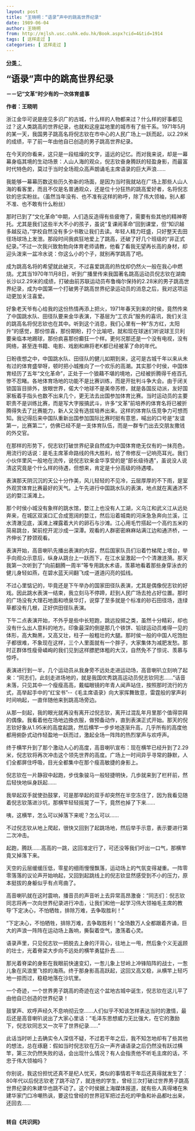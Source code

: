 ```yaml
---
layout: post
title: "王晓明：“语录”声中的跳高世界纪录"
date: 1989-06-04
author: 王晓明
from: http://mjlsh.usc.cuhk.edu.hk/Book.aspx?cid=4&tid=1914
tags: [ 这样走过 ]
categories: [ 这样走过 ]
---
```


<div style="margin: 15px 10px 10px 0px;">
 <div>
  <span id="ctl00_ContentPlaceHolder1_chapter1_SubjectLabel" style="font-weight:bold;text-decoration:underline;">
   分类：
  </span>
 </div>
 <p>
  <strong>
   <font size="5">
    “语录”声中的跳高世界纪录
   </font>
  </strong>
 </p>
 <p>
  <strong>
   －－记“文革”时少有的一次体育盛事
  </strong>
 </p>
 <p>
  <strong>
   作者：王晓明
  </strong>
 </p>
 <p>
  浙江金华可说是座见多识广的古城，什么样的人物都来过？什么样的好事都见过？这人类跳高的世界纪录，也就和这座盆地里的城市有了些干系。1971年5月的某一天，我国男子跳高名将倪志钦在市中心的人民广场上一跃而起，以2.29米的成绩，平了前一年由他自已创造的男子跳高世界纪录。
 </p>
 <p>
  在今天的你看来，这只是一段枯燥的文字，遥远的记忆。而对我来说，却是一幕幕身临其境的生动场景：人山人海的观众，倪志钦奋身腾跃的轻盈身影，而最富时代特色的，莫过于当时全场观众高声朗诵毛主席语录的巨大声浪……
 </p>
 <p>
  我能够一幕幕历数这些历久弥新的场面，是因为当时我就站在广场上那些人山人海的看客里，而且不仅是名普通观众，还是位十分狂热的跳高爱好者，名将倪志钦的忠实粉丝。（虽然当年没有、也不准有这样的称呼，除了伟大领袖，别人都不准、也不敢有什么粉丝）
 </p>
 <p>
  那时已到了“文化革命”中期，人们造反造得有些疲倦了，需要有些其他的精神寄托。尤其是我们这些半大不小的孩子，虽说“复课闹革命”回到课堂，但“知识越多越反动，”学校自然没有多少书敢让我们去读。年轻人精力旺盛，只好整天去田径场球场上发泄。那段时间我疯狂地爱上了跳高，还破了好几个班级的“非正式纪录。”不过一次我兴致勃勃向体育老师请教，他看了看我无望再长高的身材，却迎头泼来一盆冷水说：你这么小的个子，就别再学跳高了吧。
 </p>
 <p>
  成为跳高名将的希望就此破灭，不过喜爱跳高的热忱却仍然火一般在我心中燃烧。尤其当1970年11月8日，听到广播里传来我国著名跳高运动员倪志钦在湖南长沙以2.29米的成绩，打破由前苏联运动员布鲁梅尔保持的2.28米的男子跳高世界纪录，成为中国第一个打破男子跳高世界纪录运动员的消息之后，我对这项运动更加关注喜爱。
 </p>
 <p>
  好象老天爷有心给我的这份热情再添上把火，1971年春天到来的时侯，竟然传来了中国跳水队、田径队要来金华表演，下基层为“工农兵”服务的喜讯，我们关注的跳高名将倪志钦也在其中。听到这个消息，我们心里有一种“东方红，太阳升”的感觉，那份惊喜，那份期盼，打个比喻吧，就和现在球迷们听说球王贝利要亲临本地踢球，那份疯喜那份癫狂一个样。更何况那还是一个没有电视，没有网络，甚至连书籍、电影、戏剧和麻将老K都已经被革了命的年代。
 </p>
 <p>
  日盼夜想之中，中国跳水队、田径队的健儿如期到来，这可是古城千年以来从未有过的体育盛举呀，顿时把小城推向了一个欢乐的高潮。其实那个时侯，中国体育经历了五年“文化革命”，正处于一个狼藉不堪的境地，己经被折腾得千疮百孔惨不忍睹。各地体育场地的功能不是比赛训练，而是开批判斗争大会。由于闭关锁国盲目排外，放眼世界，偌大个地球不是美帝苏修，就是各国反动派，友好国家板着手指头也数不出来几个，更无法去出国参加体育比赛。当时运动员的主要职责不是训练比赛，而是写大字报搞武斗，许多“文革”前培养的体育名将已被折腾得失去了比赛能力，新人又没有选拔培养出来。这样的体育队伍竞争力可想而知。我记得后来中国队重新出国参加国际比赛时挺有意思，喊出的口号是“友谊第一，比赛第二”，仿佛已经不是一支体育队伍，而是一群专门出去交朋友撒钱的外交官。
 </p>
 <p>
  在那样的形势下，倪志钦打破世界纪录自然成为中国体育绝无仅有的一抹亮色，用流行的话说：是毛主席革命路线的伟大胜利，给了帝修反一记响亮耳光。我们小伙伴里风一般地在流传，说倪志钦来金华享受的是“部长级待遇”，虽说没人说清这究竟是个什么样的待遇，但想来，肯定是十分高级的待遇喽。
 </p>
 <p>
  表演那天阴沉沉的天公十分作美，风儿轻轻的不见冷，云层厚厚的不下雨，是室外观赏体育比赛最好的天气。上午先进行中国跳水队的表演，地点就在离通济不远的婺江溪滩上。
 </p>
 <p>
  那个时侯小城没有象样的跳水馆，婺江上也没有人工湖，义乌江和武义江从远处奔来，在城区双溪口汇合成宽阔的婺江，然后沿着城南的河床急急奔向兰溪，江水清澈见底，溪滩上裸露着大片的卵石与沙滩。江心用毛竹搭起一个高约五米的简易跳台，架前挖开泥沙成一深潭。观看的人群密密麻麻站满江边和通济桥，一齐伸长了脖颈观看。
 </p>
 <p>
  表演开始，高音喇叭先播出表演的内容，然后国家队员们沿着竹梯爬上塔台，举手向观众示意后，纵身从跳台上一跃而下，在江水呈激起一个个清澈涟漪。那天我第一次听到了“向前翻腾一周半”等专用跳水术语，羡慕地看着那些身穿泳衣的健儿身轻如燕，在碧水蓝天间翻飞成一道道闪亮的弧线。
 </p>
 <p>
  不过心里惦记的，毕竟还是下午举办的国家田径队表演，尤其是偶像倪志钦的好戏。因此跳水表演一结束，我立刻马不停蹄，赶到人民广场去抢占好位置。那时的广场没有大理石地面和喷泉华灯，说穿了至多就是个标准的砂石田径场，连绿草都没有几根，正好供田径队表演。
 </p>
 <p>
  下午二点表演开始，不外乎是些中长短跑，跳远投掷之类，虽然十分精彩，却也没有什么出人意料的地方。印象最深的倒是那几个铁饼、铅球运动员难得一见的体形，高大黝黑，又高又壮，柱子一般粗壮的大腿。那时侯一般的中国人吃饱肚子都很难，不象现在这样，三个人里面就有一个胖子，大家集体为减肥发愁。那时正群体性瘦骨嶙峋的我们见到这样膘肥体粗的大汉，自然免不了惊诧、羡慕与惊呼。
 </p>
 <p>
  表演进行到一半，几个运动员从我身旁不远处走进运动场，高音喇叭立刻响了起来：“同志们，此刻走进场地的，就是我国优秀跳高运动员倪志钦同志……”话音未落，只见其中一个瘦瘦高高，戴幅眼镜的年青人闻声站住，按照那时流行的方式，高举起手中的“红宝书”--《毛主席语录》向大家挥舞致意，雷霆般的掌声刹时间响起，一直伴随他来到跳高场旁边。
 </p>
 <p>
  从那一刻起，我的眼光就再没有离开过倪志钦，离开过混乱年月里那个值得崇拜的偶像。我看着他在场地边換衣服，做预备动作，直到表演正式开始。那天的倪志钦好象从1.95米的高度起跳，然后横竿一步步地逐渐升高，几乎所有的高度他都用俯卧式动作轻盈地一跃而过，激起全场一阵阵的热烈掌声与欢呼声。
 </p>
 <p>
  终于横竿升到了那个激动人心的高度，高音喇叭宣布：现在横竿已经升到了2.29米，倪志钦将再次冲击这个领先世界的高度。广场上一时间异乎寻常的静默，人们全都屏住呼吸，目光全都集中在那个瘦高敏捷的身影上。
 </p>
 <p>
  倪志钦在一片静寂中起跑，步伐象骏马一般轻捷明快，几歩就来到了栏杆前，然后轻快地纵身跃起……
 </p>
 <p>
  我举起双手就使劲鼓掌，可是那举起的双手却突然在半空冻住了，因为我看见随着倪志钦落进沙坑，那横竿轻轻摇晃了一下，竟然也掉了下来……
 </p>
 <p>
  咦，这横竿，怎么可以掉落下来呢？怎么可以……
 </p>
 <p>
  不过倪志钦从地上爬起，很快又回到了起跳场地，然后举手示意，表示要进行第二次冲击。
 </p>
 <p>
  起跑，腾跃……高高的一跳，这回准定行了，可还没等我们吁出一口气，那横竿竟又掉落下来。
 </p>
 <p>
  天空的云层缓缓压低，零星的细雨慢慢飘落，运动场上的气氛变得凝重。一阵零零落落的议论声开始响起，又回到起跳线上的倪志钦显然感受到不小的压力，原本挺拔的身躯似乎有点弯曲了。
 </p>
 <p>
  高音喇叭就在这时震响，播音员的声音听上去异常高昂激奋：“同志们：倪志钦同志将再一次向世界纪录进行冲击，让我们和他一起学习伟大领袖毛主席的教导‘下定决心，不怕牺牲，排除万难，去争取胜利！”
 </p>
 <p>
  “下定决心，不怕牺牲，排除万难，去争取胜利！”全场数万人全都跟着齐诵，巨大的声浪一阵阵在运动场上轰响，撕裂着空气，激荡着心灵。
 </p>
 <p>
  语录声里，只见倪志钦一把脱去上身的汗背心，往地上一甩，然后象个义无返顾的壮士，光着脊梁大步向不远处的横竿勇猛扑去……
 </p>
 <p>
  那光着脊梁的身影在我眼前快速变幻，一怱儿象上甘岭上冲锋陷阵的战士，一怱儿象在风浪里飞掠的海燕。终于那身影高高跃起，这回又高又稳，从横竿上轻巧地一掠而过，稳稳地落在沙坑里。
 </p>
 <p>
  一个奇迹，一个世界男子跳高的奇迹在这个盆地古城中诞生，倪志钦在这儿平了由他自已创造的世界纪录！
 </p>
 <p>
  鼓掌声、欢呼声经久不息响彻云空……人们似乎不知该怎样表达当时的激情，最后还是高音喇叭说出了大家心里话：“毛泽东思想威力无比强大，在它的激励下，倪志钦同志又一次平了世界纪录……”
 </p>
 <p>
  此话当时听上去确实令人深信不疑，不过若干年之后，我不知怎地却有了些其他的想法，总在琢磨：假如当时倪志钦在万众一声齐诵语录之后仍然没有跃过横竿，第三次仍然失败的话，会出现什么情况？有人会指责他不听毛主席的话，不忠于伟大领袖吗？
 </p>
 <p>
  你别说，我这份担忧还真不是杞人忧天，类似的事情若干年后还真得就发生了：80年代以后倪志钦老了跳不动了，就连他的学生，曾经三次打破过世界男子跳高世界纪录的朱建华也跳不动了。这个时侯据上海媒体报道，就有些人真得堵在朱建华家门口冷嘲热讽，要这位曾经的世界冠军把过去吃的甲鱼和补品都吐出来，还回去……
 </p>
 <p>
  <br/>
  <strong>
   转自《共识网》
  </strong>
 </p>
</div>

